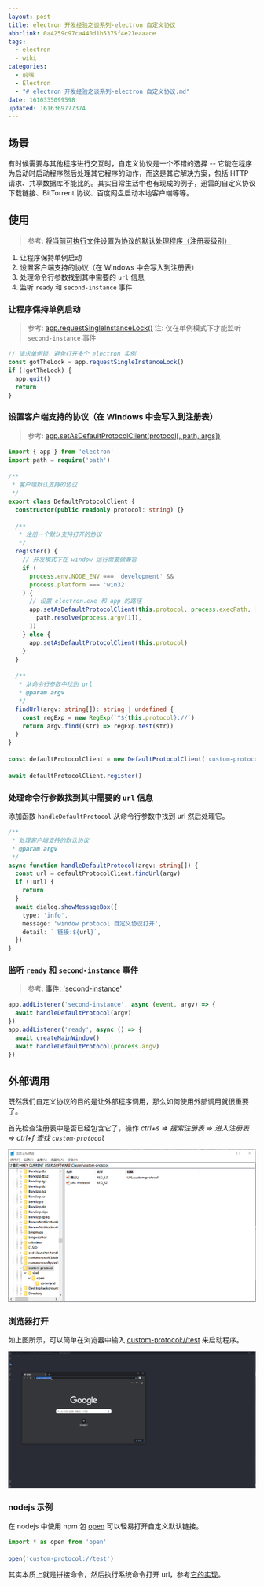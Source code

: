 ```yaml
---
layout: post
title: electron 开发经验之谈系列-electron 自定义协议
abbrlink: 0a4259c97ca440d1b5375f4e21eaaace
tags:
  - electron
  - wiki
categories:
  - 前端
  - Electron
  - "# electron 开发经验之谈系列-electron 自定义协议.md"
date: 1610335099598
updated: 1616369777374
---
```


## 场景

有时候需要与其他程序进行交互时，自定义协议是一个不错的选择 -- 它能在程序为启动时启动程序然后处理其它程序的动作，而这是其它解决方案，包括 HTTP 请求、共享数据库不能比的。其实日常生活中也有现成的例子，迅雷的自定义协议下载链接、BitTorrent 协议、百度网盘启动本地客户端等等。

## 使用

> 参考: [将当前可执行文件设置为协议的默认处理程序（注册表级别）](https://www.electronjs.org/docs/api/app#appsetasdefaultprotocolclientprotocol-path-args)

1. 让程序保持单例启动
2. 设置客户端支持的协议（在 Windows 中会写入到注册表）
3. 处理命令行参数找到其中需要的 `url` 信息
4. 监听 `ready` 和 `second-instance` 事件

### 让程序保持单例启动

> 参考: [app.requestSingleInstanceLock()](https://www.electronjs.org/docs/api/app#apprequestsingleinstancelock)
> 注: 仅在单例模式下才能监听 `second-instance` 事件

```ts
// 请求单例锁，避免打开多个 electron 实例
const gotTheLock = app.requestSingleInstanceLock()
if (!gotTheLock) {
  app.quit()
  return
}
```

### 设置客户端支持的协议（在 Windows 中会写入到注册表）

> 参考: [app.setAsDefaultProtocolClient(protocol\[, path, args\])](https://www.electronjs.org/docs/api/app#appsetasdefaultprotocolclientprotocol-path-args)

```ts
import { app } from 'electron'
import path = require('path')

/**
 * 客户端默认支持的协议
 */
export class DefaultProtocolClient {
  constructor(public readonly protocol: string) {}

  /**
   * 注册一个默认支持打开的协议
   */
  register() {
    // 开发模式下在 window 运行需要做兼容
    if (
      process.env.NODE_ENV === 'development' &&
      process.platform === 'win32'
    ) {
      // 设置 electron.exe 和 app 的路径
      app.setAsDefaultProtocolClient(this.protocol, process.execPath, [
        path.resolve(process.argv[1]),
      ])
    } else {
      app.setAsDefaultProtocolClient(this.protocol)
    }
  }

  /**
   * 从命令行参数中找到 url
   * @param argv
   */
  findUrl(argv: string[]): string | undefined {
    const regExp = new RegExp(`^${this.protocol}://`)
    return argv.find((str) => regExp.test(str))
  }
}

const defaultProtocolClient = new DefaultProtocolClient('custom-protocol')

await defaultProtocolClient.register()
```

### 处理命令行参数找到其中需要的 `url` 信息

添加函数 `handleDefaultProtocol` 从命令行参数中找到 url 然后处理它。

```ts
/**
 * 处理客户端支持的默认协议
 * @param argv
 */
async function handleDefaultProtocol(argv: string[]) {
  const url = defaultProtocolClient.findUrl(argv)
  if (!url) {
    return
  }
  await dialog.showMessageBox({
    type: 'info',
    message: 'window protocol 自定义协议打开',
    detail: ` 链接:${url}`,
  })
}
```

### 监听 `ready` 和 `second-instance` 事件

> 参考: [事件: 'second-instance'](https://www.electronjs.org/docs/api/app#%E4%BA%8B%E4%BB%B6-second-instance)

```ts
app.addListener('second-instance', async (event, argv) => {
  await handleDefaultProtocol(argv)
})
app.addListener('ready', async () => {
  await createMainWindow()
  await handleDefaultProtocol(process.argv)
})
```

## 外部调用

既然我们自定义协议的目的是让外部程序调用，那么如何使用外部调用就很重要了。

首先检查注册表中是否已经包含它了，操作 *ctrl+s => 搜索注册表 => 进入注册表 => ctrl+f 查找 `custom-protocol`*

![注册表](/resources/8445c03f200d46229abaab35ef6c4ea7.png)

### 浏览器打开

如上图所示，可以简单在浏览器中输入 <custom-protocol://test> 来启动程序。

![自定义协议效果](/resources/46116b80afd84b45a11b57ac67e1550e.gif)

### nodejs 示例

在 nodejs 中使用 npm 包 [open](https://www.npmjs.com/package/open) 可以轻易打开自定义默认链接。

```ts
import * as open from 'open'

open('custom-protocol://test')
```

其实本质上就是拼接命令，然后执行系统命令打开 url，参考[它的实现](https://github.com/sindresorhus/open/blob/master/index.js)。
